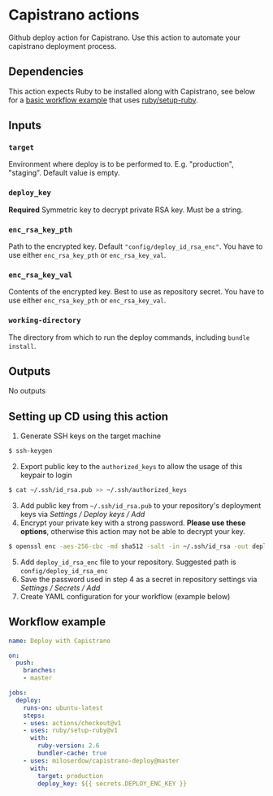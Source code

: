 # Capistrano actions
Github deploy action for Capistrano. Use this action to automate your capistrano deployment process.

## Dependencies
This action expects Ruby to be installed along with Capistrano, see below for a [basic workflow example](#workflow-example) that uses [ruby/setup-ruby](https://github.com/ruby/setup-ruby).

## Inputs
### `target`
Environment where deploy is to be performed to. E.g. "production", "staging". Default value is empty.

### `deploy_key`
**Required** Symmetric key to decrypt private RSA key. Must be a string.

### `enc_rsa_key_pth`
Path to the encrypted key. Default `"config/deploy_id_rsa_enc"`. You have to use either `enc_rsa_key_pth` or `enc_rsa_key_val`.

### `enc_rsa_key_val`
Contents of the encrypted key. Best to use as repository secret. You have to use either `enc_rsa_key_pth` or `enc_rsa_key_val`.

### `working-directory`
The directory from which to run the deploy commands, including `bundle install`.

## Outputs
No outputs

## Setting up CD using this action
1. Generate SSH keys on the target machine
```bash
$ ssh-keygen
```
2. Export public key to the `authorized_keys` to allow the usage of this keypair to login
```bash
$ cat ~/.ssh/id_rsa.pub >> ~/.ssh/authorized_keys
```
3. Add public key from `~/.ssh/id_rsa.pub` to your repository's deployment keys via *Settings / Deploy keys / Add*
4. Encrypt your private key with a strong password. **Please use these options**, otherwise this action may not be able to decrypt your key.
```bash
$ openssl enc -aes-256-cbc -md sha512 -salt -in ~/.ssh/id_rsa -out deploy_id_rsa_enc -k "PASSWORD" -a -pbkdf2
```
5. Add `deploy_id_rsa_enc` file to your repository. Suggested path is `config/deploy_id_rsa_enc`
6. Save the password used in step 4 as a secret in repository settings via *Settings / Secrets / Add*
7. Create YAML configuration for your workflow (example below)

## Workflow example
```yaml
name: Deploy with Capistrano

on:
  push:
    branches:
    - master

jobs:
  deploy:
    runs-on: ubuntu-latest
    steps:
    - uses: actions/checkout@v1
    - uses: ruby/setup-ruby@v1
      with:
        ruby-version: 2.6
        bundler-cache: true
    - uses: miloserdow/capistrano-deploy@master
      with:
        target: production
        deploy_key: ${{ secrets.DEPLOY_ENC_KEY }}
```
